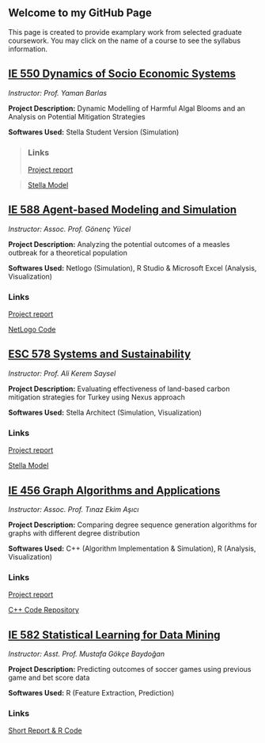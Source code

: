 ## Welcome to my GitHub Page
This page is created to provide examplary work from selected graduate coursework. You may click on the name of a course to see the syllabus information.


## [IE 550 Dynamics of Socio Economic Systems](IE_550_Syllabus.pdf) 
_Instructor: Prof. Yaman Barlas_

**Project Description:** Dynamic Modelling of Harmful Algal Blooms and an Analysis on Potential Mitigation Strategies

**Softwares Used:** Stella Student Version (Simulation)
>### Links
>[Project report](IE_550_Report.pdf)

>[Stella Model](IE_550_Model.stmx)

## [IE 588 Agent-based Modeling and Simulation](IE_588_Syllabus.PDF) 
_Instructor: Assoc. Prof. Gönenç Yücel_

**Project Description:** Analyzing the potential outcomes of a measles outbreak for a theoretical population

**Softwares Used:** Netlogo (Simulation), R Studio & Microsoft Excel (Analysis, Visualization)
### Links
[Project report](IE_588_Project_Report.pdf)

[NetLogo Code](IE_588_Project_code.nlogo)


## [ESC 578 Systems and Sustainability](http://web.boun.edu.tr/ali.saysel/ESc578.html) 
_Instructor: Prof. Ali Kerem Saysel_

**Project Description:** Evaluating effectiveness of land-based carbon mitigation strategies for Turkey using Nexus approach

**Softwares Used:** Stella Architect (Simulation, Visualization)
### Links
[Project report](ESC_578_Project_Writeup.pdf)

[Stella Model](ESC_578_Project_Model.stmx)


## [IE 456 Graph Algorithms and Applications](IE_456_Syllabus.pdf) 
_Instructor: Assoc. Prof. Tınaz Ekim Aşıcı_

**Project Description:** Comparing degree sequence generation algorithms for graphs with different degree distribution

**Softwares Used:** C++ (Algorithm Implementation & Simulation), R (Analysis, Visualization) 
### Links
[Project report](IE_456_Project_Report.pdf)

[C++ Code Repository](https://github.com/orkunirsoy/oirsoy/tree/main/IE%20_456_Project_Code)

## [IE 582 Statistical Learning for Data Mining](IE_582_Syllabus.pdf) 
_Instructor: Asst. Prof. Mustafa Gökçe Baydoğan_

**Project Description:** Predicting outcomes of soccer games using previous game and bet score data 

**Softwares Used:** R (Feature Extraction, Prediction)
### Links
[Short Report & R Code](IE_582_Project.html)


